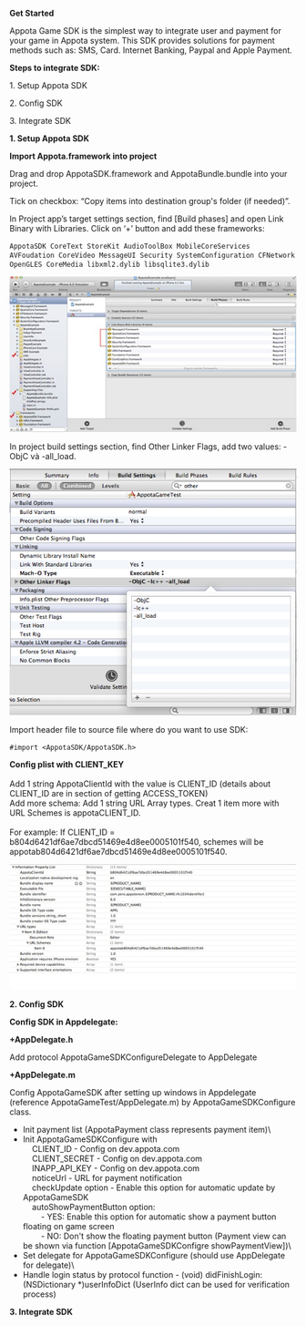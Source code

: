 **Get Started**

Appota Game SDK is the simplest way to integrate user and payment for
your game in Appota system. This SDK provides solutions for payment
methods such as: SMS, Card. Internet Banking, Paypal and Apple Payment.

**Steps to integrate SDK:**

​1. Setup Appota SDK

​2. Config SDK

​3. Integrate SDK



**1. Setup Appota SDK**

**Import Appota.framework into project**

Drag and drop AppotaSDK.framework and AppotaBundle.bundle into your
project.

Tick on checkbox: “Copy items into destination group's folder (if
needed)”.

In Project app’s target settings section, find [Build phases] and open
Link Binary with Libraries. Click on ‘+’ button and add these
frameworks:

    AppotaSDK CoreText StoreKit AudioToolBox MobileCoreServices AVFoudation CoreVideo MessageUI Security SystemConfiguration CFNetwork OpenGLES CoreMedia libxml2.dylib libsqlite3.dylib

![](docs\vn\step1.jpg)

In project build settings section, find Other Linker Flags, add two
values: -ObjC và -all\_load.

![](docs\vn\step2.jpg)

Import header file to source file where do you want to use SDK:

    #import <AppotaSDK/AppotaSDK.h>

**Config plist with CLIENT\_KEY**\
 \
 Add 1 string AppotaClientId with the value is CLIENT\_ID (details about
CLIENT\_ID are in section of getting ACCESS\_TOKEN)\
 Add more schema: Add 1 string URL Array types. Creat 1 item more with
URL Schemes is appotaCLIENT\_ID.\
 \
 For example: If CLIENT\_ID = b804d6421df6ae7dbcd51469e4d8ee0005101f540,
schemes will be appotab804d6421df6ae7dbcd51469e4d8ee0005101f540.

![](docs\vn\step3.jpg)

**2. Config SDK**

**Config SDK in Appdelegate:**

**+AppDelegate.h**

Add protocol AppotaGameSDKConfigureDelegate to AppDelegate

**+AppDelegate.m**

Config AppotaGameSDK after setting up windows in Appdelegate (reference
AppotaGameTest/AppDelegate.m) by AppotaGameSDKConfigure class.

- Init payment list (AppotaPayment class represents payment item)\
 - Init AppotaGameSDKConfigure with \
     CLIENT\_ID - Config on dev.appota.com\
     CLIENT\_SECRET - Config on dev.appota.com \
     INAPP\_API\_KEY - Config on dev.appota.com\
     noticeUrl - URL for payment notification\
     checkUpdate option - Enable this option for automatic update by
AppotaGameSDK\
     autoShowPaymentButton option:\
         - YES: Enable this option for automatic show a payment button
floating on game screen\
         - NO: Don't show the floating payment button (Payment view can
be shown via function [AppotaGameSDKConfigre showPaymentView])\
 - Set delegate for AppotaGameSDKConfigure (should use AppDelegate for
delegate)\
 - Handle login status by protocol function - (void)
didFinishLogin:(NSDictionary \*)userInfoDict (UserInfo dict can be used
for verification process)

**3. Integrate SDK**
